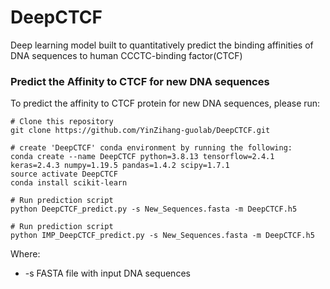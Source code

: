 # DeepCTCF
Deep learning model built to quantitatively predict the binding affinities of DNA sequences to human CCCTC-binding factor(CTCF)
### Predict the Affinity to CTCF for new DNA sequences
To predict the affinity to CTCF protein for new DNA sequences, please run:
```
# Clone this repository
git clone https://github.com/YinZihang-guolab/DeepCTCF.git

# create 'DeepCTCF' conda environment by running the following:
conda create --name DeepCTCF python=3.8.13 tensorflow=2.4.1 keras=2.4.3 numpy=1.19.5 pandas=1.4.2 scipy=1.7.1
source activate DeepCTCF 
conda install scikit-learn

# Run prediction script
python DeepCTCF_predict.py -s New_Sequences.fasta -m DeepCTCF.h5

# Run prediction script
python IMP_DeepCTCF_predict.py -s New_Sequences.fasta -m DeepCTCF.h5
```
Where:
* -s FASTA file with input DNA sequences
